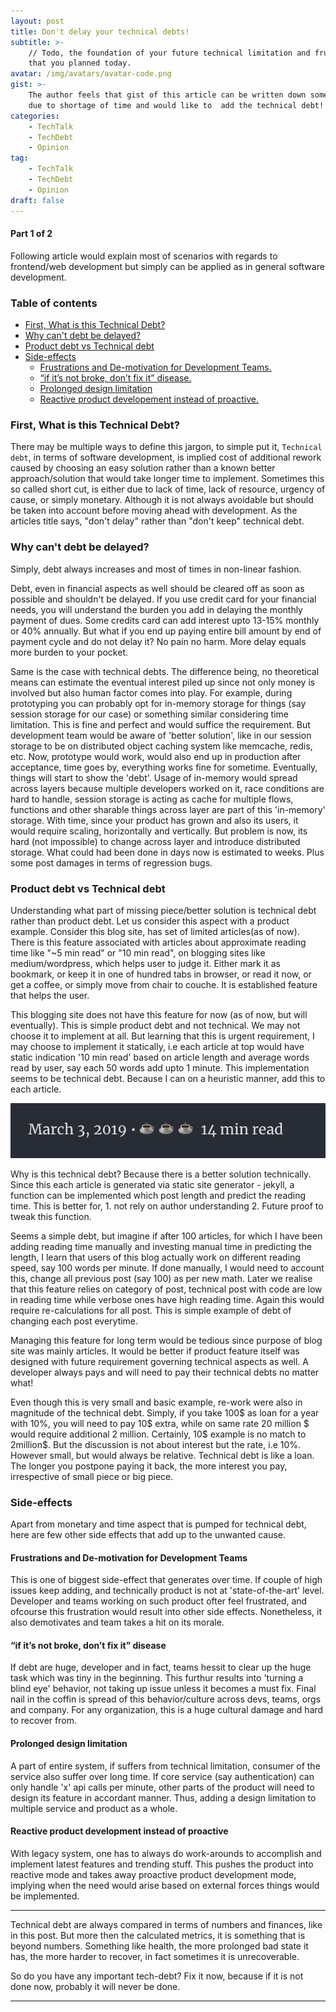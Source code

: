```yaml
---
layout: post
title: Don't delay your technical debts!
subtitle: >-
    // Todo, the foundation of your future technical limitation and frustration
    that you planned today.
avatar: /img/avatars/avatar-code.png
gist: >-
    The author feels that gist of this article can be written down some other day
    due to shortage of time and would like to  add the technical debt!
categories:
    - TechTalk
    - TechDebt
    - Opinion
tag:
    - TechTalk
    - TechDebt
    - Opinion
draft: false
---
```


#### Part 1 of 2

Following article would explain most of scenarios with regards to frontend/web development but simply can be applied as in general software development.

### Table of contents

<!-- toc -->

-   [First, What is this Technical Debt?](#first-what-is-this-technical-debt)
-   [Why can't debt be delayed?](#why-cant-debt-be-delayed)
-   [Product debt vs Technical debt](#product-debt-vs-technical-debt)
-   [Side-effects](#side-effects)
    -   [Frustrations and De-motivation for Development Teams.](#frustrations-and-de-motivation-for-development-teams)
    -   [“if it’s not broke, don’t fix it” disease.](#if-its-not-broke-dont-fix-it-disease)
    -   [Prolonged design limitation](#prolonged-design-limitation)
    -   [Reactive product developement instead of proactive.](#reactive-product-developement-instead-of-proactive)

<!-- tocstop -->

### First, What is this Technical Debt?

There may be multiple ways to define this jargon, to simple put it, `Technical debt`, in terms of software development, is implied cost of additional rework caused by choosing an easy solution rather than a known better approach/solution that would take longer time to implement. Sometimes this so called short cut, is either due to lack of time, lack of resource, urgency of cause, or simply monetary. Although it is not always avoidable but should be taken into account before moving ahead with development. As the articles title says, "don't delay" rather than "don't keep" technical debt.

### Why can't debt be delayed?

Simply, debt always increases and most of times in non-linear fashion.

Debt, even in financial aspects as well should be cleared off as soon as possible and shouldn't be delayed. If you use credit card for your financial needs, you will understand the burden you add in delaying the monthly payment of dues. Some credits card can add interest upto 13-15% monthly or 40% annually. But what if you end up paying entire bill amount by end of payment cycle and do not delay it? No pain no harm. More delay equals more burden to your pocket.

Same is the case with technical debts. The difference being, no theoretical means can estimate the eventual interest piled up since not only money is involved but also human factor comes into play. For example, during prototyping you can probably opt for in-memory storage for things (say session storage for our case) or something similar considering time limitation. This is fine and perfect and would suffice the requirement. But development team would be aware of 'better solution', like in our session storage to be on distributed object caching system like memcache, redis, etc. Now, prototype would work, would also end up in production after acceptance, time goes by, everything works fine for sometime. Eventually, things will start to show the 'debt'. Usage of in-memory would spread across layers because multiple developers worked on it, race conditions are hard to handle, session storage is acting as cache for multiple flows, functions and other sharable things across layer are part of this 'in-memory' storage. With time, since your product has grown and also its users, it would require scaling, horizontally and vertically. But problem is now, its hard (not impossible) to change across layer and introduce distributed storage. What could had been done in days now is estimated to weeks. Plus some post damages in terms of regression bugs.

### Product debt vs Technical debt

Understanding what part of missing piece/better solution is technical debt rather than product debt. Let us consider this aspect with a product example. Consider this blog site, has set of limited articles(as of now). There is this feature associated with articles about approximate reading time like "~5 min read" or "10 min read", on blogging sites like medium/wordpress, which helps user to judge it. Either mark it as bookmark, or keep it in one of hundred tabs in browser, or read it now, or get a coffee, or simply move from chair to couche. It is established feature that helps the user.

This blogging site does not have this feature for now (as of now, but will eventually). This is simple product debt and not technical. We may not choose it to implement at all. But learning that this is urgent requirement, I may choose to implement it statically, i.e each article at top would have static indication '10 min read' based on article length and average words read by user, say each 50 words add upto 1 minute. This implementation seems to be technical debt. Because I can on a heuristic manner, add this to each article.

![Read length feature image](/img/post/dont-delay-time-feature.png 'Read length')

Why is this technical debt? Because there is a better solution technically. Since this each article is generated via static site generator - jekyll, a function can be implemented which post length and predict the reading time. This is better for, 1. not rely on author understanding 2. Future proof to tweak this function.

Seems a simple debt, but imagine if after 100 articles, for which I have been adding reading time manually and investing manual time in predicting the length, I learn that users of this blog actually work on different reading speed, say 100 words per minute. If done manually, I would need to account this, change all previous post (say 100) as per new math. Later we realise that this feature relies on category of post, technical post with code are low in reading time while verbose ones have high reading time. Again this would require re-calculations for all post. This is simple example of debt of changing each post everytime.

Managing this feature for long term would be tedious since purpose of blog site was mainly articles. It would be better if product feature itself was designed with future requirement governing technical aspects as well. A developer always pays and will need to pay their technical debts no matter what!

Even though this is very small and basic example, re-work were also in magnitude of the technical debt. Simply, if you take 100$ as loan for a year with 10%, you will need to pay 10$ extra, while on same rate 20 million $ would require additional 2 million. Certainly, 10$ example is no match to 2million\$. But the discussion is not about interest but the rate, i.e 10%. However small, but would always be relative. Technical debt is like a loan. The longer you postpone paying it back, the more interest you pay, irrespective of small piece or big piece.

### Side-effects

Apart from monetary and time aspect that is pumped for technical debt, here are few other side effects that add up to the unwanted cause.

#### Frustrations and De-motivation for Development Teams

This is one of biggest side-effect that generates over time. If couple of high issues keep adding, and technically product is not at 'state-of-the-art' level. Developer and teams working on such product ofter feel frustrated, and ofcourse this frustration would result into other side effects. Nonetheless, it also demotivates and team takes a hit on its morale.

#### “if it’s not broke, don’t fix it” disease

If debt are huge, developer and in fact, teams hessit to clear up the huge task which was tiny in the beginning. This furthur results into 'turning a blind eye' behavior, not taking up issue unless it becomes a must fix. Final nail in the coffin is spread of this behavior/culture across devs, teams, orgs and company. For any organization, this is a huge cultural damage and hard to recover from.

#### Prolonged design limitation

A part of entire system, if suffers from technical limitation, consumer of the service also suffer over long time. If core service (say authentication) can only handle 'x' api calls per minute, other parts of the product will need to design its feature in accordant manner. Thus, adding a design limitation to multiple service and product as a whole.

#### Reactive product development instead of proactive

With legacy system, one has to always do work-arounds to accomplish and implement latest features and trending stuff. This pushes the product into reactive mode and takes away proactive product development mode, implying when the need would arise based on external forces things would be implemented.

---

Technical debt are always compared in terms of numbers and finances, like in this post. But more then the calculated metrics, it is something that is beyond numbers. Something like health, the more prolonged bad state it has, the more harder to recover, in fact sometimes it is unrecoverable.

So do you have any important tech-debt? Fix it now, because if it is not done now, probably it will never be done.

---
